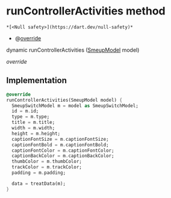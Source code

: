 


# runControllerActivities method




    *[<Null safety>](https://dart.dev/null-safety)*



- @[override](https://api.flutter.dev/flutter/dart-core/override-constant.html)

dynamic runControllerActivities
([SmeupModel](../../smeup_models_widgets_smeup_model/SmeupModel-class.md) model)

_override_






## Implementation

```dart
@override
runControllerActivities(SmeupModel model) {
  SmeupSwitchModel m = model as SmeupSwitchModel;
  id = m.id;
  type = m.type;
  title = m.title;
  width = m.width;
  height = m.height;
  captionFontSize = m.captionFontSize;
  captionFontBold = m.captionFontBold;
  captionFontColor = m.captionFontColor;
  captionBackColor = m.captionBackColor;
  thumbColor = m.thumbColor;
  trackColor = m.trackColor;
  padding = m.padding;

  data = treatData(m);
}
```







